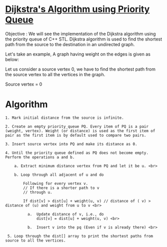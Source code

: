 # [Dijkstra's Algorithm using Priority Queue](https://github.com/maheshdbabar9340/LearnCPP/blob/maheshdbabar9340-patch-1/G-GraphAlgorithms/Dijkstra's%20Algorithm/DijkstrasUsingPriorityQueue.cpp)

Objective : We will see the implementation of the Dijkstra algorithm using the priority queue of C++ STL. Dijkstra algorithm is used to find the shortest path from the source to the destination in an undirected graph.

Let's take an example, A graph having weight on the edges is given as below:



Let us consider a source vertex 0, we have to find the shortest path from the source vertex to all the vertices in the graph.

Source vertex = 0


# Algorithm 

    1. Mark initial distance from the source is infinite.

    2. Create an empty priority_queue PQ. Every item of PQ is a pair (weight, vertex). Weight (or distance) is used as the first item of pair as the first item is by default used to compare two pairs.

    3. Insert source vertex into PQ and make its distance as 0.

    4. Until the priority queue defined as PQ does not become empty. Perform the operations a and b.

        a. Extract minimum distance vertex from PQ and let it be u. <br>

        b. Loop through all adjacent of u and do

            Following for every vertex v.
            // If there is a shorter path to v
            // through u.

            If dist[v] > dist[u] + weight(u, v) // distance of ( v) > distance of (u) and weight from u to v <br>

              a.  Update distance of v, i.e., do
                  dist[v] = dist[u] + weight(u, v) <br>

              b.  Insert v into the pq (Even if v is already there) <br>

     5. Loop through the dist[] array to print the shortest paths from source to all the vertices.
